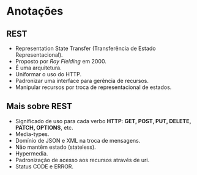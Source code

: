 # Anotações

## REST

* Representation State Transfer (Transferência de Estado Representacional).
* Proposto por *Roy Fielding* em 2000.
* É uma arquitetura.
* Uniformar o uso do HTTP.
* Padronizar uma interface para gerência de recursos.
* Manipular recursos por troca de representacional de estados.

## Mais sobre REST

* Significado de uso para cada verbo **HTTP**: **GET, POST, PUT, DELETE, PATCH, OPTIONS**, etc.
* Media-types.
* Domínio de JSON e XML na troca de mensagens.
* Não mantêm estado (stateless).
* Hypermedia.
* Padronização de acesso aos recursos através de uri.
* Status CODE e ERROR.
